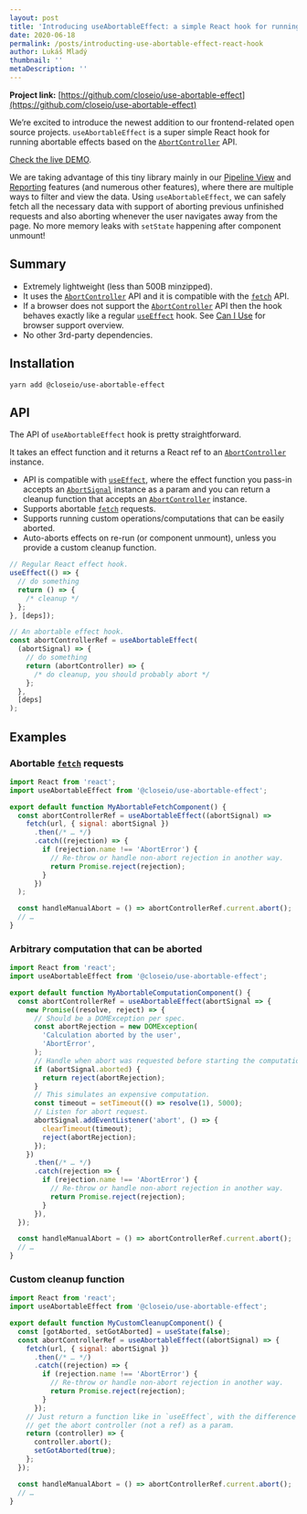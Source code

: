 ```yaml
---
layout: post
title: 'Introducing useAbortableEffect: a simple React hook for running abortable effects'
date: 2020-06-18
permalink: /posts/introducting-use-abortable-effect-react-hook
author: Lukáš Mladý
thumbnail: ''
metaDescription: ''
---
```


**Project link:** [https://github.com/closeio/use-abortable-effect](https://github.com/closeio/use-abortable-effect)

We’re excited to introduce the newest addition to our frontend-related open source projects. `useAbortableEffect` is a super simple React hook for running abortable effects based on the [`AbortController`](https://developer.mozilla.org/en-US/docs/Web/API/AbortController) API.

[Check the live DEMO](https://closeio.github.io/use-abortable-effect/).

We are taking advantage of this tiny library mainly in our [Pipeline View](https://close.com/pipeline/) and [Reporting](https://close.com/reporting/) features (and numerous other features), where there are multiple ways to filter and view the data. Using `useAbortableEffect`, we can safely fetch all the necessary data with support of aborting previous unfinished requests and also aborting whenever the user navigates away from the page. No more memory leaks with `setState` happening after component unmount!

## Summary

- Extremely lightweight (less than 500B minzipped).
- It uses the [`AbortController`](https://developer.mozilla.org/en-US/docs/Web/API/AbortController) API and it is compatible with the [`fetch`](https://developer.mozilla.org/en-US/docs/Web/API/Fetch_API) API.
- If a browser does not support the [`AbortController`](https://developer.mozilla.org/en-US/docs/Web/API/AbortController) API then the hook behaves exactly like a regular [`useEffect`](https://reactjs.org/docs/hooks-effect.html) hook. See [Can I Use](https://caniuse.com/#search=abortcontroller) for browser support overview.
- No other 3rd-party dependencies.

## Installation

    yarn add @closeio/use-abortable-effect

## API

The API of `useAbortableEffect` hook is pretty straightforward.

It takes an effect function and it returns a React ref to an [`AbortController`](https://developer.mozilla.org/en-US/docs/Web/API/AbortController) instance.

- API is compatible with [`useEffect`](https://reactjs.org/docs/hooks-effect.html), where the effect function you pass-in accepts an [`AbortSignal`](https://developer.mozilla.org/en-US/docs/Web/API/AbortSignal) instance as a param and you can return a cleanup function that accepts an [`AbortController`](https://developer.mozilla.org/en-US/docs/Web/API/AbortController) instance.
- Supports abortable [`fetch`](https://developer.mozilla.org/en-US/docs/Web/API/Fetch_API) requests.
- Supports running custom operations/computations that can be easily aborted.
- Auto-aborts effects on re-run (or component unmount), unless you provide
  a custom cleanup function.

```jsx
// Regular React effect hook.
useEffect(() => {
  // do something
  return () => {
    /* cleanup */
  };
}, [deps]);

// An abortable effect hook.
const abortControllerRef = useAbortableEffect(
  (abortSignal) => {
    // do something
    return (abortController) => {
      /* do cleanup, you should probably abort */
    };
  },
  [deps]
);
```

## Examples

### Abortable [`fetch`](https://developer.mozilla.org/en-US/docs/Web/API/Fetch_API) requests

```jsx
import React from 'react';
import useAbortableEffect from '@closeio/use-abortable-effect';

export default function MyAbortableFetchComponent() {
  const abortControllerRef = useAbortableEffect((abortSignal) =>
    fetch(url, { signal: abortSignal })
      .then(/* … */)
      .catch((rejection) => {
        if (rejection.name !== 'AbortError') {
          // Re-throw or handle non-abort rejection in another way.
          return Promise.reject(rejection);
        }
      })
  );

  const handleManualAbort = () => abortControllerRef.current.abort();
  // …
}
```

### Arbitrary computation that can be aborted

```jsx
import React from 'react';
import useAbortableEffect from '@closeio/use-abortable-effect';

export default function MyAbortableComputationComponent() {
  const abortControllerRef = useAbortableEffect(abortSignal => {
    new Promise((resolve, reject) => {
      // Should be a DOMException per spec.
      const abortRejection = new DOMException(
        'Calculation aborted by the user',
        'AbortError',
      );
      // Handle when abort was requested before starting the computation.
      if (abortSignal.aborted) {
        return reject(abortRejection);
      }
      // This simulates an expensive computation.
      const timeout = setTimeout(() => resolve(1), 5000);
      // Listen for abort request.
      abortSignal.addEventListener('abort', () => {
        clearTimeout(timeout);
        reject(abortRejection);
      });
    })
      .then(/* … */)
      .catch(rejection => {
        if (rejection.name !== 'AbortError') {
          // Re-throw or handle non-abort rejection in another way.
          return Promise.reject(rejection);
        }
      }),
  });

  const handleManualAbort = () => abortControllerRef.current.abort();
  // …
}
```

### Custom cleanup function

```jsx
import React from 'react';
import useAbortableEffect from '@closeio/use-abortable-effect';

export default function MyCustomCleanupComponent() {
  const [gotAborted, setGotAborted] = useState(false);
  const abortControllerRef = useAbortableEffect((abortSignal) => {
    fetch(url, { signal: abortSignal })
      .then(/* … */)
      .catch((rejection) => {
        if (rejection.name !== 'AbortError') {
          // Re-throw or handle non-abort rejection in another way.
          return Promise.reject(rejection);
        }
      });
    // Just return a function like in `useEffect`, with the difference that you
    // get the abort controller (not a ref) as a param.
    return (controller) => {
      controller.abort();
      setGotAborted(true);
    };
  });

  const handleManualAbort = () => abortControllerRef.current.abort();
  // …
}
```
